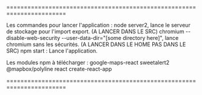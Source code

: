 =======================================================================

Les commandes pour lancer l'application :
    node server2, lance le serveur de stockage pour l'import export. (A LANCER DANS LE SRC)
    chromium --disable-web-security --user-data-dir="[some directory here]", lance chromium sans les sécurités. (A LANCER DANS LE HOME PAS DANS LE SRC)
    npm start : Lance l'application.

Les modules npm à télécharger :
    google-maps-react
    sweetalert2
    @mapbox/polyline
    react
    create-react-app

=======================================================================

